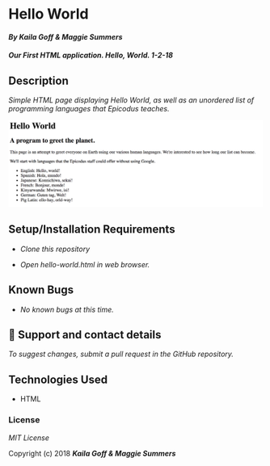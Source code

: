 # Hello World

#### _By Kaila Goff & Maggie Summers_

#### _Our First HTML application. Hello, World. 1-2-18_

## Description

_Simple HTML page displaying Hello World, as well as an unordered list of programming languages that Epicodus teaches._

<kbd><img src="img/screenshot.png" alt=""></kbd>


## Setup/Installation Requirements

* _Clone this repository_

* _Open hello-world.html in web browser._


## Known Bugs

  * _No known bugs at this time._

## 📧 Support and contact details

  _To suggest changes, submit a pull request in the GitHub repository._

## Technologies Used

  * HTML

### License

  *MIT License*

Copyright (c) 2018 **_Kaila Goff & Maggie Summers_**
